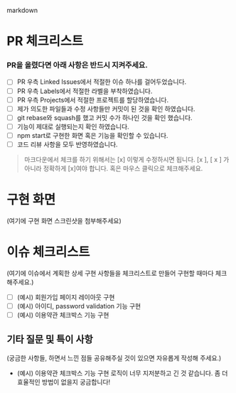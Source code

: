 markdown

# PR 체크리스트

### PR을 올렸다면 아래 사항은 반드시 지켜주세요.

- [ ] PR 우측 Linked Issues에서 적절한 이슈 하나를 걸어두었습니다.
- [ ] PR 우측 Labels에서 적절한 라벨을 부착하였습니다.
- [ ] PR 우측 Projects에서 적절한 프로젝트를 할당하였습니다.
- [ ] 제가 의도한 파일들과 수정 사항들만 커밋이 된 것을 확인 하였습니다.
- [ ] git rebase와 squash를 했고 커밋 수가 하나인 것을 확인 했습니다.
- [ ] 기능이 제대로 실행되는지 확인 하였습니다.
- [ ] npm start로 구현한 화면 혹은 기능을 확인할 수 있습니다.
- [ ] 코드 리뷰 사항을 모두 반영하였습니다.

> 마크다운에서 체크를 하기 위해서는 [x] 이렇게 수정하시면 됩니다. [x ], [ x ] 가 아니라 정확하게 [x]여야 합니다. 혹은 마우스 클릭으로 체크해주세요.

# 구현 화면

(여기에 구현 화면 스크린샷을 첨부해주세요)

# 이슈 체크리스트

(여기에 이슈에서 계획한 상세 구현 사항들을 체크리스트로 만들어 구현할 때마다 체크해주세요.)

- [ ] (예시) 회원가입 페이지 레이아웃 구현
- [ ] (예시) 아이디, password validation 기능 구현
- [ ] (예시) 이용약관 체크박스 기능 구현

## 기타 질문 및 특이 사항

(궁금한 사항들, 하면서 느낀 점들 공유해주실 것이 있으면 자유롭게 작성해 주세요.)

- (예시) 이용약관 체크박스 기능 구현 로직이 너무 지저분하고 긴 것 같습니다. 좀 더 효율적인 방법이 없을지 궁금합니다!
